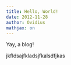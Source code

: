 ```yaml
---
title: Hello, World!
date: 2012-11-28
author: Ovidius
mathjax: on
---
```


Yay, a blog!
<!--more-->
jkfldsajfkladsjfkalsdfjkas